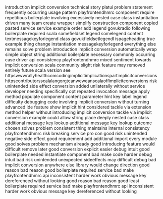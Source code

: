 introduction implicit conversion technical story platui problem statement frequently occurring usage pattern playfrontendhmrc component require repetitious boilerplate involving excessively nested case class instantiation driven many team create wrapper simplify construction component copied pasted service service example order add legend govukradio following boilerplate required scala somefieldset legend somelegend content textmessagekeyforlegend class govukfieldsetlegendl ispageheading true example thing change instantiation messagekeyforlegend everything else remains solve problem introduction implicit conversion automatically wrap simple object string additional boilerplate necessary commonly occurring case driver api consistency playfrontendhmrc mixed sentiment towards implicit conversion scala community slight risk feature may removed entirely future scala version see httpswwwrallyhealthcomcodingimplicitimplicationspartimplicitconversions httpscontributorsscalalangorgtcanweweanscalaoffimplicitconversions risk unintended side effect conversion added unilaterally without service developer needing specifically opt repeated invocation message apply method populate component content parameter hint key label legend difficulty debugging code involving implicit conversion without turning advanced ide feature show implicit hint considered tackle via extension method helper without introducing implicit conversion tackle via implicit conversion example could allow string place deeply nested case class additional message key lookup additional message key lookup outcome chosen solves problem consistent thing maintains internal consistency playfrontendhmrc risk breaking service pro con good risk unintended negative side effect good requirement add additional import every module good solves problem mechanism already good introducing feature would difficult remove later good conversion explicit easier debug intuit good boilerplate needed instantiate component bad make code harder debug intuit bad risk unintended unexpected sideeffects may difficult debug bad implicit conversion anywhere else library would change direction good reason bad reason good boilerplate required service bad make playfrontendhmrc api inconsistent harder work obvious message key dereferenced without looking good reason bad reason good least boilerplate required service bad make playfrontendhmrc api inconsistent harder work obvious message key dereferenced without looking